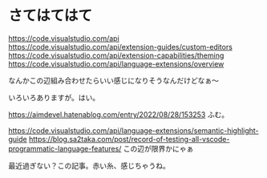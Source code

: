 # さてはてはて
https://code.visualstudio.com/api
https://code.visualstudio.com/api/extension-guides/custom-editors
https://code.visualstudio.com/api/extension-capabilities/theming
https://code.visualstudio.com/api/language-extensions/overview

なんかこの辺組み合わせたらいい感じになりそうなんだけどなぁ～

いろいろありますが。はい。


https://aimdevel.hatenablog.com/entry/2022/08/28/153253
ふむ。

https://code.visualstudio.com/api/language-extensions/semantic-highlight-guide
https://blog.sa2taka.com/post/record-of-testing-all-vscode-programmatic-language-features/
この辺が限界かにゃぁ

最近過ぎない？この記事。赤い糸、感じちゃうね。